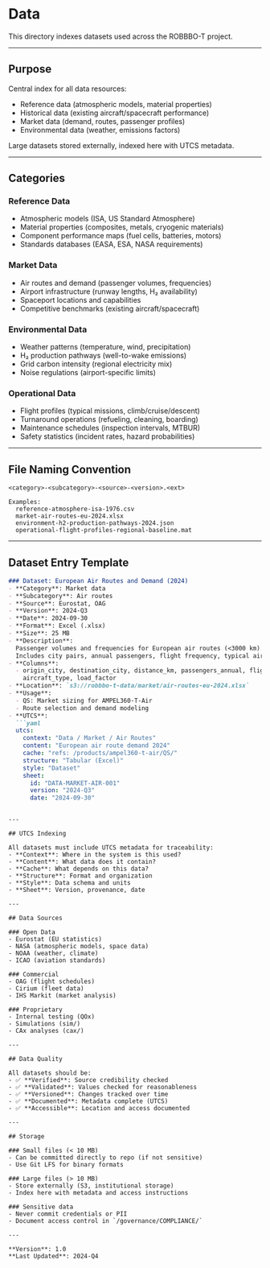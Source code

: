 # Data

This directory indexes datasets used across the ROBBBO-T project.

---

## Purpose

Central index for all data resources:
- Reference data (atmospheric models, material properties)
- Historical data (existing aircraft/spacecraft performance)
- Market data (demand, routes, passenger profiles)
- Environmental data (weather, emissions factors)

Large datasets stored externally, indexed here with UTCS metadata.

---

## Categories

### Reference Data
- Atmospheric models (ISA, US Standard Atmosphere)
- Material properties (composites, metals, cryogenic materials)
- Component performance maps (fuel cells, batteries, motors)
- Standards databases (EASA, ESA, NASA requirements)

### Market Data
- Air routes and demand (passenger volumes, frequencies)
- Airport infrastructure (runway lengths, H₂ availability)
- Spaceport locations and capabilities
- Competitive benchmarks (existing aircraft/spacecraft)

### Environmental Data
- Weather patterns (temperature, wind, precipitation)
- H₂ production pathways (well-to-wake emissions)
- Grid carbon intensity (regional electricity mix)
- Noise regulations (airport-specific limits)

### Operational Data
- Flight profiles (typical missions, climb/cruise/descent)
- Turnaround operations (refueling, cleaning, boarding)
- Maintenance schedules (inspection intervals, MTBUR)
- Safety statistics (incident rates, hazard probabilities)

---

## File Naming Convention

```
<category>-<subcategory>-<source>-<version>.<ext>

Examples:
  reference-atmosphere-isa-1976.csv
  market-air-routes-eu-2024.xlsx
  environment-h2-production-pathways-2024.json
  operational-flight-profiles-regional-baseline.mat
```

---

## Dataset Entry Template

```markdown
### Dataset: European Air Routes and Demand (2024)
- **Category**: Market data
- **Subcategory**: Air routes
- **Source**: Eurostat, OAG
- **Version**: 2024-Q3
- **Date**: 2024-09-30
- **Format**: Excel (.xlsx)
- **Size**: 25 MB
- **Description**: 
  Passenger volumes and frequencies for European air routes (<3000 km).
  Includes city pairs, annual passengers, flight frequency, typical aircraft.
- **Columns**: 
  - origin_city, destination_city, distance_km, passengers_annual, flights_annual, 
    aircraft_type, load_factor
- **Location**: `s3://robbbo-t-data/market/air-routes-eu-2024.xlsx`
- **Usage**: 
  - QS: Market sizing for AMPEL360-T-Air
  - Route selection and demand modeling
- **UTCS**:
  ```yaml
  utcs:
    context: "Data / Market / Air Routes"
    content: "European air route demand 2024"
    cache: "refs: /products/ampel360-t-air/QS/"
    structure: "Tabular (Excel)"
    style: "Dataset"
    sheet:
      id: "DATA-MARKET-AIR-001"
      version: "2024-Q3"
      date: "2024-09-30"
  ```
```

---

## UTCS Indexing

All datasets must include UTCS metadata for traceability:
- **Context**: Where in the system is this used?
- **Content**: What data does it contain?
- **Cache**: What depends on this data?
- **Structure**: Format and organization
- **Style**: Data schema and units
- **Sheet**: Version, provenance, date

---

## Data Sources

### Open Data
- Eurostat (EU statistics)
- NASA (atmospheric models, space data)
- NOAA (weather, climate)
- ICAO (aviation standards)

### Commercial
- OAG (flight schedules)
- Cirium (fleet data)
- IHS Markit (market analysis)

### Proprietary
- Internal testing (QOx)
- Simulations (sim/)
- CAx analyses (cax/)

---

## Data Quality

All datasets should be:
- ✅ **Verified**: Source credibility checked
- ✅ **Validated**: Values checked for reasonableness
- ✅ **Versioned**: Changes tracked over time
- ✅ **Documented**: Metadata complete (UTCS)
- ✅ **Accessible**: Location and access documented

---

## Storage

### Small files (< 10 MB)
- Can be committed directly to repo (if not sensitive)
- Use Git LFS for binary formats

### Large files (> 10 MB)
- Store externally (S3, institutional storage)
- Index here with metadata and access instructions

### Sensitive data
- Never commit credentials or PII
- Document access control in `/governance/COMPLIANCE/`

---

**Version**: 1.0  
**Last Updated**: 2024-Q4
